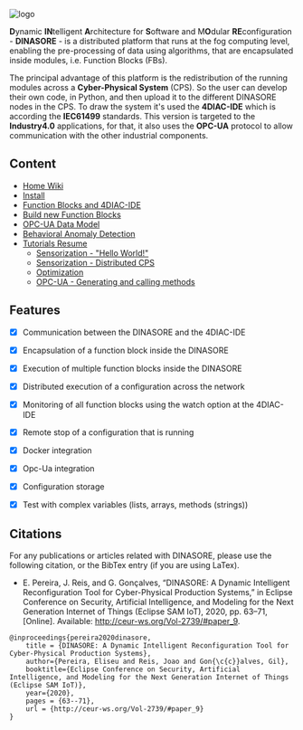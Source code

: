 ![logo](https://github.com/DIGI2-FEUP/dinasore/wiki/images/logo.png)


**D**ynamic **IN**telligent **A**rchitecture for **S**oftware and M**O**dular **RE**configuration - **DINASORE** - is a distributed platform that runs at the fog computing level, enabling the pre-processing of data using algorithms, that are encapsulated inside modules, i.e. Function Blocks (FBs).

The principal advantage of this platform is the redistribution of the running modules across a **Cyber-Physical System** (CPS). So the user can develop their own code, in Python, and then upload it to the different DINASORE nodes in the CPS. To draw the system it's used the **4DIAC-IDE** which is according the **IEC61499** standards. This version is targeted to the **Industry4.0** applications, for that, it also uses the **OPC-UA** protocol to allow communication with the other industrial components.

## Content

* [Home Wiki](https://github.com/DIGI2-FEUP/dinasore/wiki)
* [Install](https://github.com/DIGI2-FEUP/dinasore/wiki/1.-Install)
* [Function Blocks and 4DIAC-IDE](https://github.com/DIGI2-FEUP/dinasore/wiki/2.-Function-Blocks-and-4DIAC)
* [Build new Function Blocks](https://github.com/DIGI2-FEUP/dinasore/wiki/2.1.-Build-new-Function-Blocks)
* [OPC-UA Data Model](https://github.com/DIGI2-FEUP/dinasore/wiki/2.3.-OPC-UA-Data-Model)
* [Behavioral Anomaly Detection](https://github.com/DIGI2-FEUP/dinasore/wiki/2.2.-Behavioral-Anomaly-Detection-functionality)
* [Tutorials Resume](https://github.com/DIGI2-FEUP/dinasore/wiki/3.-Tutorials-Resume)
  * [Sensorization - "Hello World!"](https://github.com/DIGI2-FEUP/dinasore/wiki/3.1.-Hands-On:-Sensorization-"Hello-World!")
  * [Sensorization - Distributed CPS](https://github.com/DIGI2-FEUP/dinasore/wiki/3.2.-Hands-On:-Distributed-Sensorization)
  * [Optimization](https://github.com/DIGI2-FEUP/dinasore/wiki/3.3.-Hands-On:-Optimization)
  * [OPC-UA - Generating and calling methods](https://github.com/DIGI2-FEUP/dinasore/wiki/3.4.-Hands-On:-OPC-UA-Generating-and-calling-methods)

## Features
- [x] Communication between the DINASORE and the 4DIAC-IDE 
- [x] Encapsulation of a function block inside the DINASORE
- [x] Execution of multiple function blocks inside the DINASORE
- [x] Distributed execution of a configuration across the network
- [x] Monitoring of all function blocks using the watch option at the 4DIAC-IDE
- [x] Remote stop of a configuration that is running
- [x] Docker integration
- [x] Opc-Ua integration
- [x] Configuration storage
- [x] Test with complex variables (lists, arrays, methods (strings))


## Citations

For any publications or articles related with DINASORE, please use the following citation, or the BibTex entry (if you are using LaTex).

- E. Pereira, J. Reis, and G. Gonçalves, “DINASORE: A Dynamic Intelligent Reconfiguration Tool for Cyber-Physical Production Systems,” in Eclipse Conference on Security, Artificial Intelligence, and Modeling for the Next Generation Internet of Things (Eclipse SAM IoT), 2020, pp. 63–71, [Online]. Available: http://ceur-ws.org/Vol-2739/#paper_9.

```
@inproceedings{pereira2020dinasore,
    title = {DINASORE: A Dynamic Intelligent Reconfiguration Tool for Cyber-Physical Production Systems},
    author={Pereira, Eliseu and Reis, Joao and Gon{\c{c}}alves, Gil},
    booktitle={Eclipse Conference on Security, Artificial Intelligence, and Modeling for the Next Generation Internet of Things (Eclipse SAM IoT)},
    year={2020},
    pages = {63--71},
    url = {http://ceur-ws.org/Vol-2739/#paper_9}
}
```